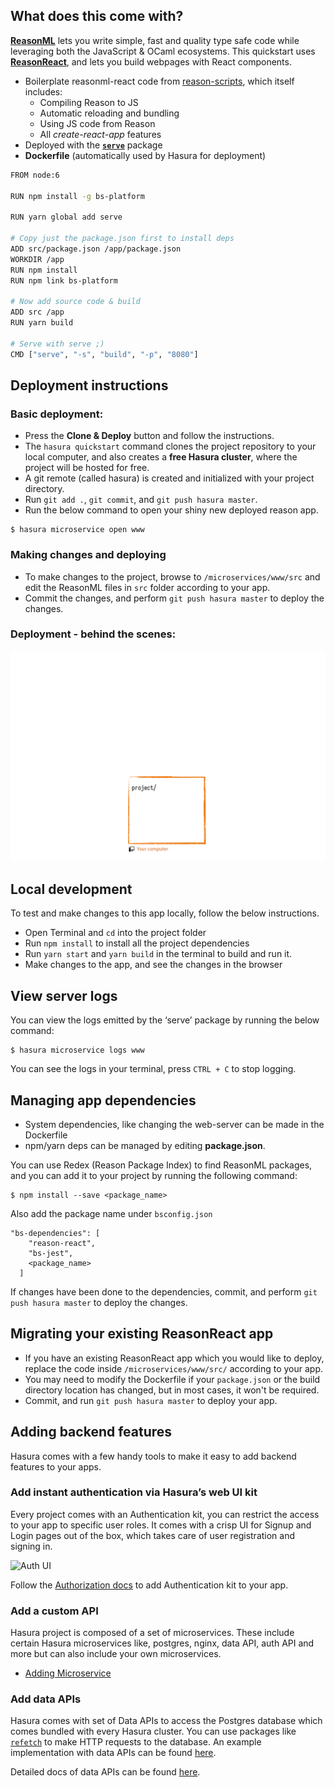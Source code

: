 ## What does this come with?

[**ReasonML**](https://reasonml.github.io/) lets you write simple, fast and quality type safe code while leveraging both the JavaScript & OCaml ecosystems. This quickstart uses [**ReasonReact**](https://reasonml.github.io/reason-react/), and lets you build webpages with React components.

* Boilerplate reasonml-react code from [reason-scripts](https://github.com/reasonml-community/reason-scripts), which itself includes:
  * Compiling Reason to JS
  * Automatic reloading and bundling
  * Using JS code from Reason
  * All *create-react-app* features
* Deployed with the [**`serve`**](https://www.npmjs.com/package/serve) package
* **Dockerfile** (automatically used by Hasura for deployment)

```bash
FROM node:6

RUN npm install -g bs-platform

RUN yarn global add serve

# Copy just the package.json first to install deps
ADD src/package.json /app/package.json
WORKDIR /app
RUN npm install
RUN npm link bs-platform

# Now add source code & build
ADD src /app
RUN yarn build

# Serve with serve ;)
CMD ["serve", "-s", "build", "-p", "8080"]
``` 
## Deployment instructions

### Basic deployment:

* Press the **Clone & Deploy** button and follow the instructions.
* The `hasura quickstart` command clones the project repository to your local computer, and also creates a **free Hasura cluster**, where the project will be hosted for free.
* A git remote (called hasura) is created and initialized with your project directory.
* Run `git add .`, `git commit`, and `git push hasura master`.
* Run the below command to open your shiny new deployed reason app.
``` shell
$ hasura microservice open www
```
### Making changes and deploying

* To make changes to the project, browse to `/microservices/www/src` and edit the ReasonML files in `src` folder according to your app.
* Commit the changes, and perform `git push hasura master` to deploy the changes.

### Deployment - behind the scenes:

![Deployment](https://raw.githubusercontent.com/anirudhmurali/ReasonReact-Todo/master/deploy.gif)

## Local development

To test and make changes to this app locally, follow the below instructions.
* Open Terminal and `cd` into the project folder
* Run `npm install` to install all the project dependencies
* Run `yarn start` and `yarn build` in the terminal to build and run it.
* Make changes to the app, and see the changes in the browser

## View server logs

You can view the logs emitted by the ‘serve’ package by running the below command:

``` shell
$ hasura microservice logs www
```
You can see the logs in your terminal, press `CTRL + C` to stop logging.

## Managing app dependencies

* System dependencies, like changing the web-server can be made in the Dockerfile
* npm/yarn deps can be managed by editing **package.json**.

You can use Redex (Reason Package Index) to find ReasonML packages, and you can add it to your project by running the following command:
``` shell
$ npm install --save <package_name>
```
Also add the package name under `bsconfig.json`
```
"bs-dependencies": [
    "reason-react",
    "bs-jest",
    <package_name>
  ]
```
If changes have been done to the dependencies, commit, and perform `git push hasura master` to deploy the changes.

## Migrating your existing ReasonReact app

* If you have an existing ReasonReact app which you would like to deploy, replace the code inside `/microservices/www/src/` according to your app.
* You may need to modify the Dockerfile if your `package.json` or the build directory location has changed, but in most cases, it won't be required.
* Commit, and run `git push hasura master` to deploy your app.

## Adding backend features

Hasura comes with a few handy tools to make it easy to add backend features to your apps.

### Add instant authentication via Hasura’s web UI kit

Every project comes with an Authentication kit, you can restrict the access to your app to specific user roles.
It comes with a crisp UI for Signup and Login pages out of the box, which takes care of user registration and signing in.

![Auth UI](https://docs.hasura.io/0.15/_images/uikit-dark.png)

Follow the [Authorization docs](https://docs.hasura.io/0.15/manual/users/uikit.html) to add Authentication kit to your app.

### Add a custom API

Hasura project is composed of a set of microservices. These include certain Hasura microservices like, postgres, nginx, data API, auth API and more but can also include your own microservices.

* [Adding Microservice](https://docs.hasura.io/0.15/manual/custom-microservices/index.html)

### Add data APIs

Hasura comes with set of Data APIs to access the Postgres database which comes bundled with every Hasura cluster. You can use packages like [`refetch`](https://redex.github.io/packages/unpublished/glennsl/refetch) to make HTTP requests to the database. An example implementation with data APIs can be found [here](https://hasura.io/hub/project/anirudhm/reasonml-react-todo).

Detailed docs of data APIs can be found [here](https://docs.hasura.io/0.15/manual/data/index.html).
